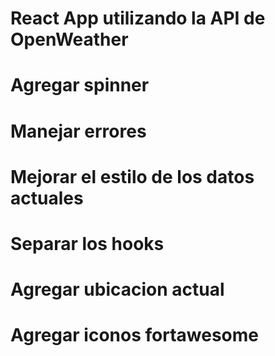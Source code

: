 # React App utilizando la API de OpenWeather

# Agregar spinner
# Manejar errores
# Mejorar el estilo de los datos actuales
# Separar los hooks
# Agregar ubicacion actual
# Agregar iconos fortawesome